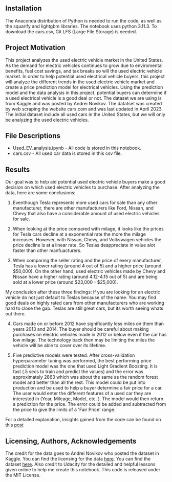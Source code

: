 ## Installation
 
The Anaconda distribution of Python is needed to run the code, as well as the squarify and lightgbm libraries. The notebook uses python 3.11.3. To download the cars.csv, Git LFS (Large File Storage) is needed.

## Project Motivation

This project analyzes the used electric vehicle market in the United States. As the demand for electric vehicles continues to grow due to enviromental benefits, fuel cost savings, and tax breaks so will the used electric vehicle market. In order to help potential used electrical vehicle buyers, this project will analyze the different trends in the used electric vehicle market and create a price prediction model for electrical vehicles. Using the prediction model and the data analysis in this project, potential buyers can determine if a used electrical vehicle is a good deal or not. The dataset we are using is from Kaggle and was posted by Andrei Novikov. The datatset was created by web scraping the website cars.com and was last updated in April 2023. The initial dataset include all used cars in the United States, but we will only be analyzing the used electric vehicles.

## File Descriptions

* Used_EV_analysis.ipynb - All code is stored in this notebook.
* cars.csv - All used car data is stored in this csv file.

## Results

Our goal was to help aid potential used electric vehicle buyers make a good decision on which used electric vehicles to purchase. After analyzing the data, here are some conclusions:

1. Eventhough Tesla represents more used cars for sale than any other manufacturer, there are other manufacturers like Ford, Nissan, and Chevy that also have a considerable amount of used electric vehicles for sale. 

2. When looking at the price compared with milage, it looks like the prices for Tesla cars decline at a exponential rate the more the milage increases. However, with Nissan, Chevy, and Volkswagen vehicles the price decline is at a linear rate. So Teslas deappreciate in value alot faster than other manfuacturers. 

3. When comparing the seller rating and the price of every manufacturer, Tesla has a lower rating (around 4 out of 5) and a higher price (around $50,000). On the other hand, used electric vehicles made by Chevy and Nissan have a higher rating (around 4.12-4.15 out of 5) and are being sold at a lower price (around $23,000 - $25,000).

My conclusion after these three findings: if you are looking for an electric vehicle do not just default to Teslas because of the name. You may find good deals on highly rated cars from other manufacturers who are working hard to close the gap. Teslas are still great cars, but its worth seeing whats out there.

4. Cars made on or before 2012 have significantly less miles on them than years 2013 and 2014. The buyer should be careful about making purchases on electric vehicles made in 2012 or below even if the car has low milage. The technology back then may be limiting the miles the vehicle will be able to cover over its lifetime.

5. Five predictive models were tested. After cross-validation hyperparameter tuning was performed, the best performing price prediction model was the one that used Light Gradient Boosting. It is fast (.5 secs to train and predict the values) and the error was approximately 2863 which was about the same as the random forest model and better than all the rest. This model could be put into production and be used to help a buyer determine a fair price for a car. The user would enter the different features of a used car they are interested in (Year, Mileage, Model, etc. ). The model would then return a prediction for the price. The error could be added and subtracted from the price to give the limits of a 'Fair Price' range.

For a detailed explanation, insights gained from the code can be found on this [post]()

## Licensing, Authors, Acknowledgements

The credit for the data goes to Andrei Novikov who posted the dataset in Kaggle. You can find the licensing for the data [here](https://creativecommons.org/publicdomain/zero/1.0/). You can find the dataset [here](https://www.kaggle.com/datasets/andreinovikov/used-cars-dataset). Also credit to Udacity for the detailed and helpful lessons given online to help me create this notebook. This code is released under the MIT License.